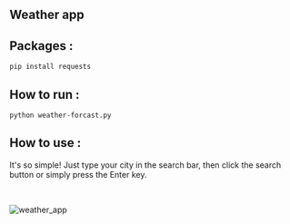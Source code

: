 ##  Weather app

## Packages :
```
pip install requests 
```
## How to run :

```
python weather-forcast.py
```


## How to use :
It's so simple! Just type your city in the search bar, then click the search button or simply press the Enter key.

<br>

![weather_app](https://github.com/user-attachments/assets/7dc9fdee-25f9-4ea6-8767-bf51cb0ad5e0)








